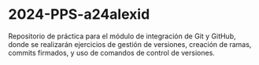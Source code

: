# 2024-PPS-a24alexid
Repositorio de práctica para el módulo de integración de Git y GitHub, donde se realizarán ejercicios de gestión de versiones, creación de ramas, commits firmados, y uso de comandos de control de versiones.
